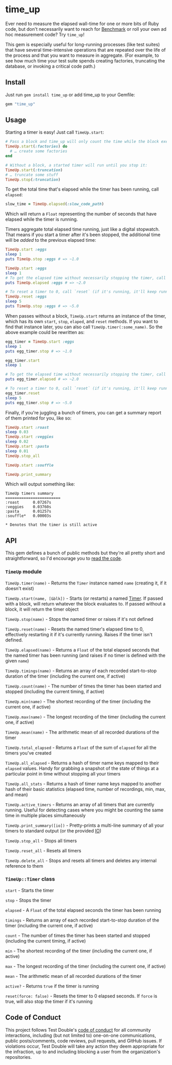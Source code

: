 # time_up

Ever need to measure the elapsed wall-time for one or more bits of Ruby code,
but don't necessarily want to reach for
[Benchmark](https://ruby-doc.org/stdlib-3.0.1/libdoc/benchmark/rdoc/Benchmark.html) or roll your own ad hoc measurement code?
Try `time_up`!

This gem is especially useful for long-running processes (like test suites) that
have several time-intensive operations that are repeated over the life of the
process and that you want to measure in aggregate. (For example, to see how
much time your test suite spends creating factories, truncating the database, or
invoking a critical code path.)

## Install

Just run `gem install time_up` or add time_up to your Gemfile:

```ruby
gem "time_up"
```

## Usage

Starting a timer is easy! Just call `TimeUp.start`:

```ruby
# Pass a block and time_up will only count the time while the block executes:
TimeUp.start(:factories) do
  # … create some factories
end

# Without a block, a started timer will run until you stop it:
TimeUp.start(:truncation)
# … truncate some stuff
TimeUp.stop(:truncation)
```

To get the total time that's elapsed while the timer has been running, call
`elapsed`:

```ruby
slow_time = TimeUp.elapsed(:slow_code_path)
```

Which will return a `Float` representing the number of seconds that have elapsed
while the timer is running.

Timers aggregate total elapsed time running, just like a digital stopwatch. That
means if you start a timer after it's been stopped, the additional time will be
_added_ to the previous elapsed time:

```ruby
TimeUp.start :eggs
sleep 1
puts TimeUp.stop :eggs # => ~1.0

TimeUp.start :eggs
sleep 1
# To get the elapsed time without necessarily stopping the timer, call `elapsed`
puts TimeUp.elapsed :eggs # => ~2.0

# To reset a timer to 0, call `reset` (if it's running, it'll keep running!)
TimeUp.reset :eggs
sleep 5
puts TimeUp.stop :eggs # => ~5.0
```

When passes without a block, `TimeUp.start` returns an instance of the timer,
which has its own `start`, `stop`, `elaped`, and `reset` methods. If you want to
find that instance later, you can also call `TimeUp.timer(:some_name)`. So the
above example could be rewritten as:

```ruby
egg_timer = TimeUp.start :eggs
sleep 1
puts egg_timer.stop # => ~1.0

egg_timer.start
sleep 1

# To get the elapsed time without necessarily stopping the timer, call `elapsed`
puts egg_timer.elapsed # => ~2.0

# To reset a timer to 0, call `reset` (if it's running, it'll keep running!)
egg_timer.reset
sleep 5
puts egg_timer.stop # => ~5.0
```

Finally, if you're juggling a bunch of timers, you can get a summary report of
them printed for you, like so:

```ruby
TimeUp.start :roast
sleep 0.03
TimeUp.start :veggies
sleep 0.02
TimeUp.start :pasta
sleep 0.01
TimeUp.stop_all

TimeUp.start :souffle

TimeUp.print_summary
```

Which will output something like:

```
TimeUp timers summary
========================
:roast   	0.07267s
:veggies 	0.03760s
:pasta   	0.01257s
:souffle*	0.00003s

* Denotes that the timer is still active
```

## API

This gem defines a bunch of public methods but they're all pretty short and
straightforward, so I'd encourage you to [read the code](/lib/time_up.rb).

### `TimeUp` module

`TimeUp.timer(name)` - Returns the `Timer` instance named `name` (creating it,
if it doesn't exist)

`TimeUp.start(name, [&blk])` - Starts (or restarts) a named
[Timer](#timeuptimer-class). If passed with a block, will return whatever the
block evaluates to. If passed without a block, it will return the timer object

`TimeUp.stop(name)` - Stops the named timer or raises if it's not defined

`TimeUp.reset(name)` - Resets the named timer's elapsed time to 0, effectively
restarting it if it's currently running. Raises if the timer isn't defined.

`TimeUp.elapsed(name)` - Returns a `Float` of the total elapsed seconds that the
named timer has been running (and raises if no timer is defined with the given
`name`)

`TimeUp.timings(name)` - Returns an array of each recorded start-to-stop
duration of the timer (including the current one, if active)

`TimeUp.count(name)` - The number of times the timer has been started and
stopped (including the current timing, if active)

`TimeUp.min(name)` - The shortest recording of the timer (including the current
one, if active)

`TimeUp.max(name)` - The longest recording of the timer (including the current
one, if active)

`TimeUp.mean(name)` - The arithmetic mean of all recorded durations of the timer

`TimeUp.total_elapsed` - Returns a `Float` of the sum of `elapsed` for all the
timers you've created

`TimeUp.all_elapsed` - Returns a hash of timer name keys mapped to their
`elapsed` values. Handy for grabbing a snapshot of the state of things at a
particular point in time without stopping all your timers

`TimeUp.all_stats` - Returns a hash of timer name keys mapped to another
hash of their basic statistics (elapsed time, number of recordings, min, max,
and mean)

`TimeUp.active_timers` - Returns an array of all timers that are currently
running. Useful for detecting cases where you might be counting the same time in
multiple places simultaneously

`TimeUp.print_summary([io])` - Pretty-prints a multi-line summary of all your
timers to standard output (or the provided
[IO](https://ruby-doc.org/core-3.0.1/IO.html))

`TimeUp.stop_all` - Stops all timers

`TimeUp.reset_all` - Resets all timers

`TimeUp.delete_all` - Stops and resets all timers and deletes any internal
reference to them

### `TimeUp::Timer` class

`start` - Starts the timer

`stop` - Stops the timer

`elapsed` - A `Float` of the total elapsed seconds the timer has been running

`timings` - Returns an array of each recorded start-to-stop duration of the
timer (including the current one, if active)

`count` - The number of times the timer has been started and stopped (including
the current timing, if active)

`min` - The shortest recording of the timer (including the current one, if
active)

`max` - The longest recording of the timer (including the current one, if
active)

`mean` - The arithmetic mean of all recorded durations of the timer

`active?` - Returns `true` if the timer is running

`reset(force: false)` - Resets the timer to 0 elapsed seconds. If `force` is
true, will also stop the timer if it's running

## Code of Conduct

This project follows Test Double's [code of
conduct](https://testdouble.com/code-of-conduct) for all community interactions,
including (but not limited to) one-on-one communications, public posts/comments,
code reviews, pull requests, and GitHub issues. If violations occur, Test Double
will take any action they deem appropriate for the infraction, up to and
including blocking a user from the organization's repositories.



